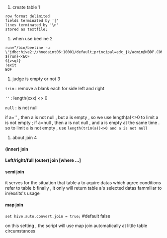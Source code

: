 1. create table 1
```
row format delimited
fields terminated by '|'
lines terminated by '\n'
stored as textfile;
```

1. when use beeline 2
```
run="/bin/beeline -u \"jdbc:hive2://hnedaint06:10001/default;principal=edc_jk/admin@NBDP.COM\""
${run}<<EOF
${vsql}
!exit
EOF
```

1. judge is empty or not 3

```trim``` : remove a blank each for side left and right

```''``` : length(xxx) <> 0

```null``` : is not null

if a='' , then a is not null , but a is empty , so we use length(a)<>0 to limit a is not empty ;
if a=null , then a is not null , and a is empty at the same time .
so to limit a is not empty , use 
```length(trim(a))<>0 and a is not null```

1. about join 4

#### (inner) join
#### Left/right/full (outer) join [where …]


#### semi join
it serves for the situation that table a to aquire datas which agree conditions refer to table b
finally , it only will return table a's selected datas
fammiliar to in/exsits's usage

#### map join

```set hive.auto.convert.join = true;``` #default false

on this setting , the script will use map join automatically at little table circumstances


